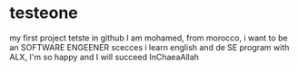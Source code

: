 # testeone
my first project tetste in github 
I am mohamed, from morocco, i want to be an SOFTWARE ENGEENER scecces
i learn english and de SE program with ALX, I'm so happy and I will succeed InChaeaAllah
